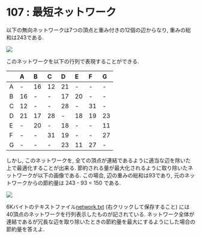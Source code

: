 # 107 : 最短ネットワーク

以下の無向ネットワークは7つの頂点と重み付きの12個の辺からなり, 重みの総和は243である.

![](https://projecteuler.net/project/images/p107_1.png)

このネットワークを以下の行列で表現することができる.

|  | A | B | C | D | E | F | G |
| :--- | :--- | :--- | :--- | :--- | :--- | :--- | :--- |
| A | - | 16 | 12 | 21 | - | - | - |
| B | 16 | - | - | 17 | 20 | - | - |
| C | 12 | - | - | 28 | - | 31 | - |
| D | 21 | 17 | 28 | - | 18 | 19 | 23 |
| E | - | 20 | - | 18 | - | - | 11 |
| F | - | - | 31 | 19 | - | - | 27 |
| G | - | - | - | 23 | 11 | 27 | - |

しかし, このネットワークを, 全ての頂点が連結であるように適当な辺を除いた上で最適化することが出来る. 節約される量が最大化されるように取り除いたネットワークが以下の画像である. この場合, 辺の重みの総和は93であり, 元のネットワークからの節約量は 243 - 93 = 150 である.

![](https://projecteuler.net/project/images/p107_2.png)

 6Kバイトのテキストファイル[network.txt](https://projecteuler.net/project/resources/p107_network.txt) \(右クリックして保存すること\) には40頂点のネットワークを行列表示したものが記されている. ネットワーク全体が連結であるが冗長な辺を取り除いたときの節約量を最大にするようにした場合の節約量を答えよ.


